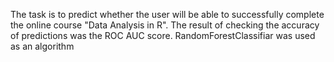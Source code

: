 The task is to predict whether the user will be able to successfully complete the online course "Data Analysis in R". The result of checking the accuracy of predictions was the ROC AUC score. RandomForestClassifiar was used as an algorithm
